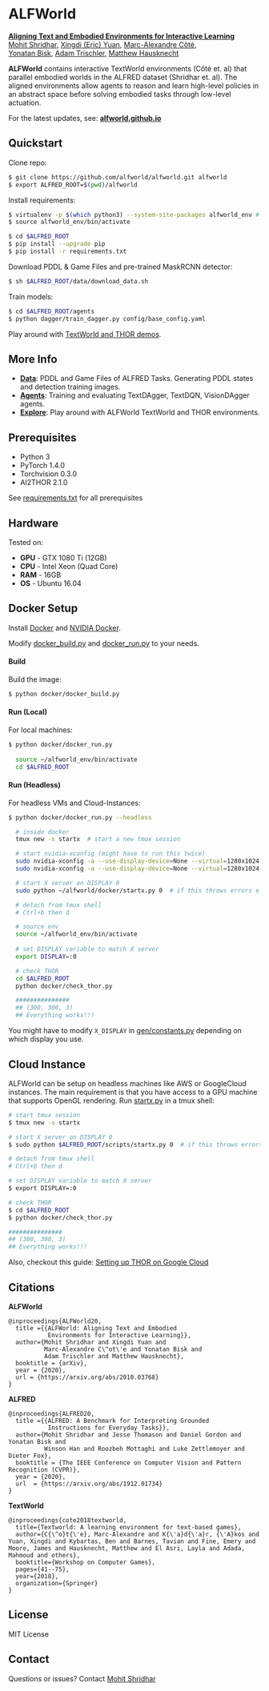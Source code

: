 # ALFWorld

[<b>Aligning Text and Embodied Environments for Interactive Learning</b>](https://arxiv.org/abs/2010.03768)  
[Mohit Shridhar](https://mohitshridhar.com/), [Xingdi (Eric) Yuan](https://xingdi-eric-yuan.github.io/), [Marc-Alexandre Côté](https://www.microsoft.com/en-us/research/people/macote/),   
[Yonatan Bisk](https://yonatanbisk.com/), [Adam Trischler](https://www.microsoft.com/en-us/research/people/adtrisch/), [Matthew Hausknecht](https://mhauskn.github.io/)

**ALFWorld** contains interactive TextWorld environments (Côté et. al) that parallel embodied worlds in the ALFRED dataset (Shridhar et. al). The aligned environments allow agents to reason and learn high-level policies in an abstract space before solving embodied tasks through low-level actuation.  

For the latest updates, see: [**alfworld.github.io**](https://alfworld.github.io)

## Quickstart

Clone repo:
```bash
$ git clone https://github.com/alfworld/alfworld.git alfworld
$ export ALFRED_ROOT=$(pwd)/alfworld
```

Install requirements:
```bash
$ virtualenv -p $(which python3) --system-site-packages alfworld_env # or whichever package manager you prefer
$ source alfworld_env/bin/activate

$ cd $ALFRED_ROOT
$ pip install --upgrade pip
$ pip install -r requirements.txt
```

Download PDDL & Game Files and pre-trained MaskRCNN detector:
```bash
$ sh $ALFRED_ROOT/data/download_data.sh
```

Train models:
```bash
$ cd $ALFRED_ROOT/agents
$ python dagger/train_dagger.py config/base_config.yaml
```

Play around with [TextWorld and THOR demos](scripts/).

## More Info 

- [**Data**](data/): PDDL and Game Files of ALFRED Tasks. Generating PDDL states and detection training images.
- [**Agents**](agents/): Training and evaluating TextDAgger, TextDQN, VisionDAgger agents.
- [**Explore**](scripts/): Play around with ALFWorld TextWorld and THOR environments.

## Prerequisites

- Python 3
- PyTorch 1.4.0
- Torchvision 0.3.0
- AI2THOR 2.1.0

See [requirements.txt](requirements.txt) for all prerequisites

## Hardware 

Tested on:
- **GPU** - GTX 1080 Ti (12GB)
- **CPU** - Intel Xeon (Quad Core)
- **RAM** - 16GB
- **OS** - Ubuntu 16.04


## Docker Setup

Install [Docker](https://docs.docker.com/engine/install/ubuntu/) and [NVIDIA Docker](https://github.com/NVIDIA/nvidia-docker#ubuntu-160418042004-debian-jessiestretchbuster). 

Modify [docker_build.py](scripts/docker_build.py) and [docker_run.py](scripts/docker_run.py) to your needs.

#### Build 

Build the image:

```bash
$ python docker/docker_build.py 
```

#### Run (Local)

For local machines:

```bash
$ python docker/docker_run.py
 
  source ~/alfworld_env/bin/activate
  cd $ALFRED_ROOT
```

#### Run (Headless)

For headless VMs and Cloud-Instances:

```bash
$ python docker/docker_run.py --headless 

  # inside docker
  tmux new -s startx  # start a new tmux session

  # start nvidia-xconfig (might have to run this twice)
  sudo nvidia-xconfig -a --use-display-device=None --virtual=1280x1024
  sudo nvidia-xconfig -a --use-display-device=None --virtual=1280x1024

  # start X server on DISPLAY 0
  sudo python ~/alfworld/docker/startx.py 0  # if this throws errors e.g "(EE) Server terminated with error (1)" or "(EE) already running ..." try a display > 0

  # detach from tmux shell
  # Ctrl+b then d

  # source env
  source ~/alfworld_env/bin/activate
  
  # set DISPLAY variable to match X server
  export DISPLAY=:0

  # check THOR
  cd $ALFRED_ROOT
  python docker/check_thor.py

  ###############
  ## (300, 300, 3)
  ## Everything works!!!
```

You might have to modify `X_DISPLAY` in [gen/constants.py](gen/constants.py) depending on which display you use.

## Cloud Instance

ALFWorld can be setup on headless machines like AWS or GoogleCloud instances. 
The main requirement is that you have access to a GPU machine that supports OpenGL rendering. Run [startx.py](scripts/startx.py) in a tmux shell:
```bash
# start tmux session
$ tmux new -s startx 

# start X server on DISPLAY 0
$ sudo python $ALFRED_ROOT/scripts/startx.py 0  # if this throws errors e.g "(EE) Server terminated with error (1)" or "(EE) already running ..." try a display > 0

# detach from tmux shell
# Ctrl+b then d

# set DISPLAY variable to match X server
$ export DISPLAY=:0

# check THOR
$ cd $ALFRED_ROOT
$ python docker/check_thor.py

###############
## (300, 300, 3)
## Everything works!!!
```

Also, checkout this guide: [Setting up THOR on Google Cloud](https://medium.com/@etendue2013/how-to-run-ai2-thor-simulation-fast-with-google-cloud-platform-gcp-c9fcde213a4a)

## Citations

**ALFWorld**
```
@inproceedings{ALFWorld20,
  title ={{ALFWorld: Aligning Text and Embodied
           Environments for Interactive Learning}},
  author={Mohit Shridhar and Xingdi Yuan and
          Marc-Alexandre C\^ot\'e and Yonatan Bisk and
          Adam Trischler and Matthew Hausknecht},
  booktitle = {arXiv},
  year = {2020},
  url = {https://arxiv.org/abs/2010.03768}
}
```  

**ALFRED**
```
@inproceedings{ALFRED20,
  title ={{ALFRED: A Benchmark for Interpreting Grounded
           Instructions for Everyday Tasks}},
  author={Mohit Shridhar and Jesse Thomason and Daniel Gordon and Yonatan Bisk and
          Winson Han and Roozbeh Mottaghi and Luke Zettlemoyer and Dieter Fox},
  booktitle = {The IEEE Conference on Computer Vision and Pattern Recognition (CVPR)},
  year = {2020},
  url  = {https://arxiv.org/abs/1912.01734}
}
```

**TextWorld**
```
@inproceedings{cote2018textworld,
  title={Textworld: A learning environment for text-based games},
  author={C{\^o}t{\'e}, Marc-Alexandre and K{\'a}d{\'a}r, {\'A}kos and Yuan, Xingdi and Kybartas, Ben and Barnes, Tavian and Fine, Emery and Moore, James and Hausknecht, Matthew and El Asri, Layla and Adada, Mahmoud and others},
  booktitle={Workshop on Computer Games},
  pages={41--75},
  year={2018},
  organization={Springer}
}
```

## License

MIT License

## Contact

Questions or issues? Contact [Mohit Shridhar](https://mohitshridhar.com)